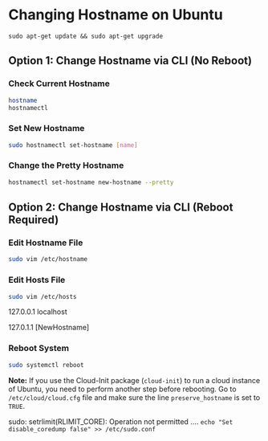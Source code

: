 
# Changing Hostname on Ubuntu

```
sudo apt-get update && sudo apt-get upgrade
```

## Option 1: Change Hostname via CLI (No Reboot)

### Check Current Hostname
```bash
hostname
hostnamectl
```

### Set New Hostname
```bash
sudo hostnamectl set-hostname [name]
```

### Change the Pretty Hostname
```bash
hostnamectl set-hostname new-hostname --pretty
```

## Option 2: Change Hostname via CLI (Reboot Required)

### Edit Hostname File
```bash
sudo vim /etc/hostname
```

### Edit Hosts File
```bash
sudo vim /etc/hosts
```
127.0.0.1   localhost

127.0.1.1   [NewHostname]

### Reboot System
```bash
sudo systemctl reboot
```

**Note:** If you use the Cloud-Init package (`cloud-init`) to run a cloud instance of Ubuntu, you need to perform another step before rebooting. Go to `/etc/cloud/cloud.cfg` file and make sure the line `preserve_hostname` is set to `TRUE`.


sudo: setrlimit(RLIMIT_CORE): Operation not permitted ....
`echo "Set disable_coredump false" >> /etc/sudo.conf`